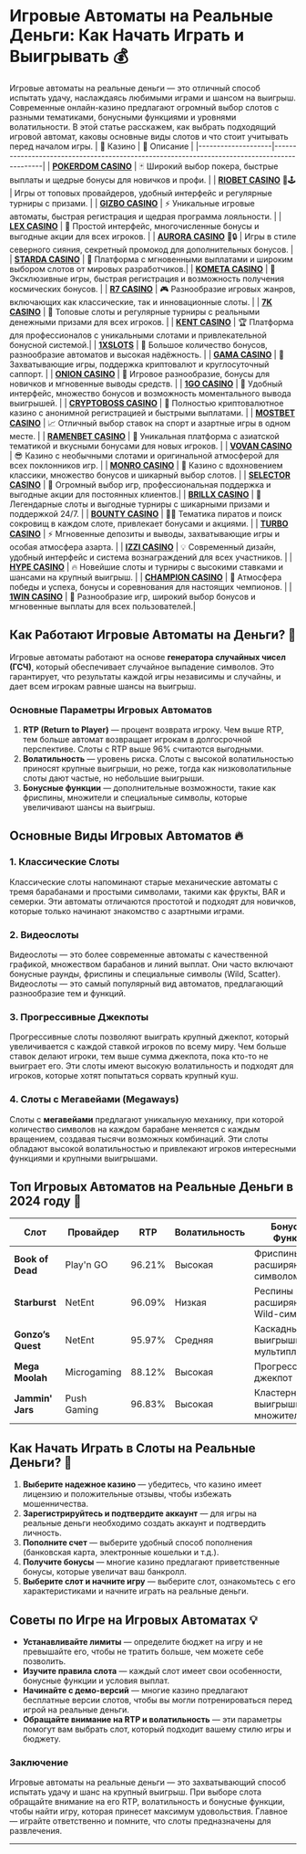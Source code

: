 # Игровые Автоматы на Реальные Деньги: Как Начать Играть и Выигрывать 💰

Игровые автоматы на реальные деньги — это отличный способ испытать удачу, наслаждаясь любимыми играми и шансом на выигрыш. Современные онлайн-казино предлагают огромный выбор слотов с разными тематиками, бонусными функциями и уровнями волатильности. В этой статье расскажем, как выбрать подходящий игровой автомат, каковы основные виды слотов и что стоит учитывать перед началом игры.
| 🎰 Казино          | 🔑 Описание                                                                                 |
|--------------------|---------------------------------------------------------------------------------------------|
| **[POKERDOM CASINO](https://brandplay.link/Bxg7SC7H)** | 🃏 Широкий выбор покера, быстрые выплаты и щедрые бонусы для новичков и профи.      |
| **[RIOBET CASINO](https://brandplay.link/dtx89f2L)** 🌟🕹️ | Игры от топовых провайдеров, удобный интерфейс и регулярные турниры с призами.   |
| **[GIZBO CASINO](https://gizbo-tea02.com/c8e962e89)** | ⚡ Уникальные игровые автоматы, быстрая регистрация и щедрая программа лояльности.  |
| **[LEX CASINO](https://brandplay.link/2HFTmBc8)** | 🎲 Простой интерфейс, многочисленные бонусы и выгодные акции для всех игроков.       |
| **[AURORA CASINO](https://10trafic-stat2.com/click/668546566bcc6313411604c7/6766/15114/subaccount?promocode=PROMOLB)** 🌌🔒 | Игры в стиле северного сияния, секретный промокод для дополнительных бонусов.       |
| **[STARDA CASINO](https://brandplay.link/cpFQbWKn)** | 💫 Платформа с мгновенными выплатами и широким выбором слотов от мировых разработчиков.|
| **[KOMETA CASINO](https://brandplay.link/tLG15CCb)** | 🚀 Эксклюзивные игры, быстрая регистрация и возможность получения космических бонусов. |
| **[R7 CASINO](https://brandplay.link/zPmNmTWG)** | 🎮 Разнообразие игровых жанров, включающих как классические, так и инновационные слоты. |
| **[7K CASINO](https://brandplay.link/dd46bNgD)** | 🎰 Топовые слоты и регулярные турниры с реальными денежными призами для всех игроков.   |
| **[KENT CASINO](https://brandplay.link/tj7BwCb4)** | 🏆 Платформа для профессионалов с уникальными слотами и привлекательной бонусной системой.|
| **[1XSLOTS](https://brandplay.link/R4xfxqdm)** | 🎁 Большое количество бонусов, разнообразие автоматов и высокая надёжность.            |
| **[GAMA CASINO](https://brandplay.link/zrZpLFTP)** | 🎲 Захватывающие игры, поддержка криптовалют и круглосуточный саппорт.                  |
| **[ONION CASINO](https://obclk001-2d.top/click?offer_id=986&partner_id=10542&landing_id=1798&utm_medium=affiliate&sub_1=oncasino3)** | 🎰 Игровое разнообразие, бонусы для новичков и мгновенные выводы средств.            |
| **[1GO CASINO](https://1go-ircp01.com/ce015f410)** | 🌟 Удобный интерфейс, множество бонусов и возможность моментального вывода выигрышей. |
| **[CRYPTOBOSS CASINO](https://cryptobossc.online/d847bcfa9)** | 🚀 Полностью криптовалютное казино с анонимной регистрацией и быстрыми выплатами.       |
| **[MOSTBET CASINO](https://ktbtis024ifqfn0mst.com/beQs)** | 📈 Отличный выбор ставок на спорт и азартные игры в одном месте.                      |
| **[RAMENBET CASINO](https://get.saltyram.com/ru/registration?apkpop=0&partner=p24970p3296034p5526)** | 🍜 Уникальная платформа с азиатской тематикой и вкусными бонусами для новых игроков. |
| **[VOVAN CASINO](https://vovan.site/d098ab058)** | 😎 Казино с необычными слотами и оригинальной атмосферой для всех поклонников игр.   |
| **[MONRO CASINO](https://mnr-ircp01.com/c3ce72a2c)** | 💃 Казино с вдохновением классики, множество бонусов и шикарный выбор слотов.        |
| **[SELECTOR CASINO](https://gosel.vc/SELVK)** | 🎯 Огромный выбор игр, профессиональная поддержка и выгодные акции для постоянных клиентов.|
| **[BRILLX CASINO](https://brillx.uno/BRIVK)** | 💎 Легендарные слоты и выгодные турниры с шикарными призами и поддержкой 24/7.        |
| **[BOUNTY CASINO](https://bounty-casino.de/BOVK)** | 🏴‍☠️ Тематика пиратов и поиск сокровищ в каждом слоте, привлекает бонусами и акциями. |
| **[TURBO CASINO](https://turbo-casino.cc/TURVK)** | ⚡ Мгновенные депозиты и выводы, захватывающие игры и особая атмосфера азарта.       |
| **[IZZI CASINO](https://izzi-fr03.com/ca7c8a7b7)** | 💡 Современный дизайн, удобный интерфейс и система вознаграждений для всех участников. |
| **[HYPE CASINO](https://hypekaz.com/dc2f44ad0)** | 🔥 Новейшие слоты и турниры с высокими ставками и шансами на крупный выигрыш.        |
| **[CHAMPION CASINO](https://champcasino.ink/pobeda/doa-hats?p80412p305331p112c)** | 🏅 Атмосфера победы и успеха, бонусы и соревнования для настоящих чемпионов.         |
| **[1WIN CASINO](https://brandplay.link/6F5VqbyZ)** | 🎲 Разнообразие игр, широкий выбор бонусов и мгновенные выплаты для всех пользователей.|

## Как Работают Игровые Автоматы на Деньги? 🎰

Игровые автоматы работают на основе **генератора случайных чисел (ГСЧ)**, который обеспечивает случайное выпадение символов. Это гарантирует, что результаты каждой игры независимы и случайны, и дает всем игрокам равные шансы на выигрыш.

### Основные Параметры Игровых Автоматов

1. **RTP (Return to Player)** — процент возврата игроку. Чем выше RTP, тем больше автомат возвращает игрокам в долгосрочной перспективе. Слоты с RTP выше 96% считаются выгодными.
2. **Волатильность** — уровень риска. Слоты с высокой волатильностью приносят крупные выигрыши, но реже, тогда как низковолатильные слоты дают частые, но небольшие выигрыши.
3. **Бонусные функции** — дополнительные возможности, такие как фриспины, множители и специальные символы, которые увеличивают шансы на выигрыш.

## Основные Виды Игровых Автоматов 🔥

### 1. Классические Слоты

Классические слоты напоминают старые механические автоматы с тремя барабанами и простыми символами, такими как фрукты, BAR и семерки. Эти автоматы отличаются простотой и подходят для новичков, которые только начинают знакомство с азартными играми.

### 2. Видеослоты

Видеослоты — это более современные автоматы с качественной графикой, множеством барабанов и линий выплат. Они часто включают бонусные раунды, фриспины и специальные символы (Wild, Scatter). Видеослоты — это самый популярный вид автоматов, предлагающий разнообразие тем и функций.

### 3. Прогрессивные Джекпоты

Прогрессивные слоты позволяют выиграть крупный джекпот, который увеличивается с каждой ставкой игроков по всему миру. Чем больше ставок делают игроки, тем выше сумма джекпота, пока кто-то не выиграет его. Эти слоты имеют высокую волатильность и подходят для игроков, которые хотят попытаться сорвать крупный куш.

### 4. Слоты с Мегавейами (Megaways)

Слоты с **мегавейами** предлагают уникальную механику, при которой количество символов на каждом барабане меняется с каждым вращением, создавая тысячи возможных комбинаций. Эти слоты обладают высокой волатильностью и привлекают игроков интересными функциями и крупными выигрышами.

## Топ Игровых Автоматов на Реальные Деньги в 2024 году 🎲

| Слот                   | Провайдер          | RTP       | Волатильность      | Бонусные Функции                    |
|------------------------|--------------------|-----------|--------------------|-------------------------------------|
| **Book of Dead**       | Play'n GO          | 96.21%    | Высокая           | Фриспины с расширяющимся символом   |
| **Starburst**          | NetEnt             | 96.09%    | Низкая            | Респины и расширяющиеся Wild-символы|
| **Gonzo’s Quest**      | NetEnt             | 95.97%    | Средняя           | Каскадные выигрыши и мультипликаторы|
| **Mega Moolah**        | Microgaming        | 88.12%    | Высокая           | Прогрессивный джекпот              |
| **Jammin' Jars**       | Push Gaming        | 96.83%    | Высокая           | Кластерные выигрыши и множители     |

## Как Начать Играть в Слоты на Реальные Деньги? 📝

1. **Выберите надежное казино** — убедитесь, что казино имеет лицензию и положительные отзывы, чтобы избежать мошенничества.
2. **Зарегистрируйтесь и подтвердите аккаунт** — для игры на реальные деньги необходимо создать аккаунт и подтвердить личность.
3. **Пополните счет** — выберите удобный способ пополнения (банковская карта, электронные кошельки и т.д.).
4. **Получите бонусы** — многие казино предлагают приветственные бонусы, которые увеличат ваш банкролл.
5. **Выберите слот и начните игру** — выберите слот, ознакомьтесь с его характеристиками и начните играть на реальные деньги.

## Советы по Игре на Игровых Автоматах 💡

- **Устанавливайте лимиты** — определите бюджет на игру и не превышайте его, чтобы не тратить больше, чем можете себе позволить.
- **Изучите правила слота** — каждый слот имеет свои особенности, бонусные функции и условия выплат.
- **Начинайте с демо-версий** — многие казино предлагают бесплатные версии слотов, чтобы вы могли потренироваться перед игрой на реальные деньги.
- **Обращайте внимание на RTP и волатильность** — эти параметры помогут вам выбрать слот, который подходит вашему стилю игры и бюджету.

### Заключение

Игровые автоматы на реальные деньги — это захватывающий способ испытать удачу и шанс на крупный выигрыш. При выборе слота обращайте внимание на его RTP, волатильность и бонусные функции, чтобы найти игру, которая принесет максимум удовольствия. Главное — играйте ответственно и помните, что слоты предназначены для развлечения.

---

